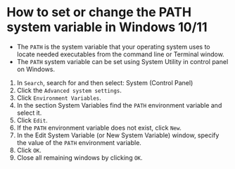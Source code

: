 # How to set or change the PATH system variable in Windows 10/11

* The `PATH` is the system variable that your operating system uses to locate needed executables from the command line or Terminal window.
* The `PATH` system variable can be set using System Utility in control panel on Windows.

1. In `Search`, search for and then select: System (Control Panel)
2. Click the `Advanced system settings`.
3. Click `Environment Variables`.
4. In the section System Variables find the `PATH` environment variable and select it.
5. Click `Edit`.
6. If the `PATH` environment variable does not exist, click `New`.
7. In the Edit System Variable (or New System Variable) window, specify the value of the `PATH` environment variable.
8. Click `OK`.
9. Close all remaining windows by clicking `OK`.
